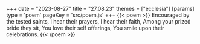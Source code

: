 +++
date = "2023-08-27"
title = "27.08.23"
themes = ["ecclesia"]
[params]
  type = 'poem'
  pageKey = 'src/poem.js'
+++
{{< poem >}}
Encouraged by the tested saints,
I hear their prayers,
I hear their faith,
Among your prized bride they sit,
You love their self offerings,
You smile upon their celebrations.
{{< /poem >}}